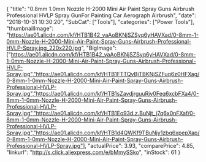 {
	"title": "0.8mm 1.0mm Nozzle H-2000  Mini Air Paint Spray Guns Airbrush Professional HVLP Spray GunFor Painting Car Aerograph Airbrush",
	"date": "2018-10-31 10:30:20",
	"SubCat": ["Tools"],
	"categories": ["Power Tools"],
	"thumbnailImage": "https://ae01.alicdn.com/kf/HTB1B42_vaAoBKNjSZSyq6yHAVXad/0-8mm-1-0mm-Nozzle-H-2000-Mini-Air-Paint-Spray-Guns-Airbrush-Professional-HVLP-Spray.jpg_220x220.jpg",
	"BigImage": ["https://ae01.alicdn.com/kf/HTB1B42_vaAoBKNjSZSyq6yHAVXad/0-8mm-1-0mm-Nozzle-H-2000-Mini-Air-Paint-Spray-Guns-Airbrush-Professional-HVLP-Spray.jpg","https://ae01.alicdn.com/kf/HTB1FTTQvBjTBKNjSZFuq6z0HFXag/0-8mm-1-0mm-Nozzle-H-2000-Mini-Air-Paint-Spray-Guns-Airbrush-Professional-HVLP-Spray.jpg","https://ae01.alicdn.com/kf/HTB1sZavdjrguuRjy0Feq6xcbFXa4/0-8mm-1-0mm-Nozzle-H-2000-Mini-Air-Paint-Spray-Guns-Airbrush-Professional-HVLP-Spray.jpg","https://ae01.alicdn.com/kf/HTB1Eo93d.z.BuNjt_j7q6x0nFXaf/0-8mm-1-0mm-Nozzle-H-2000-Mini-Air-Paint-Spray-Guns-Airbrush-Professional-HVLP-Spray.jpg","https://ae01.alicdn.com/kf/HTB1d4QWKf9TBuNjy1zbq6xpepXap/0-8mm-1-0mm-Nozzle-H-2000-Mini-Air-Paint-Spray-Guns-Airbrush-Professional-HVLP-Spray.jpg"],
	"actualPrice": 3.93,
	"comparePrice": 4.85,
	"linkurl": "http://s.click.aliexpress.com/e/bMmySSko",
	"inStock": 61
}
